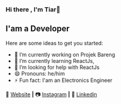 ### Hi there , I'm Tiar👋

## I'am a Developer 

Here are some ideas to get you started:

- 🔭 I’m currently working on Projek Bareng
- 🌱 I’m currently learning ReactJs, 
- 🤔 I’m looking for help with ReactJs
- 😄 Pronouns: he/him
- ⚡ Fun fact: I'am an Electronics Engineer

🏡 [Website][Website]  **|**
📷 [Instagram][Instagram] **|**
👔 [Linkedin][Linkedin] 

[Website]: https://tiarss.github.io/
[Instagram]: https://instagram.com/muhammadsubrata
[Linkedin]: https://www.linkedin.com/in/bahtiarsubrata/

